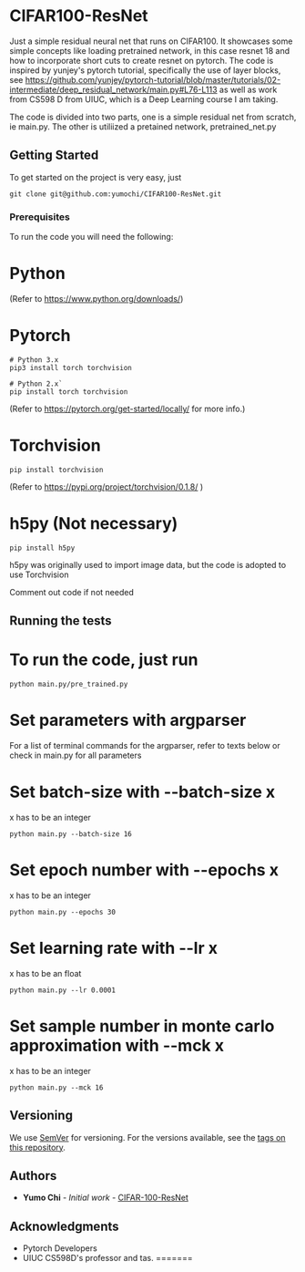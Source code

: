# CIFAR100-ResNet

Just a simple residual neural net that runs on CIFAR100. It showcases some simple concepts like loading pretrained network, in this case resnet 18 and how to incorporate short cuts to create resnet on pytorch. The code is inspired by yunjey's pytorch tutorial, specifically the use of layer blocks, see https://github.com/yunjey/pytorch-tutorial/blob/master/tutorials/02-intermediate/deep_residual_network/main.py#L76-L113 as well as work from CS598 D from UIUC, which is a Deep Learning course I am taking.

The code is divided into two parts, one is a simple residual net from scratch, ie main.py. The other is utiliized a pretained network, pretrained_net.py


## Getting Started

To get started on the project is very easy, just

```
git clone git@github.com:yumochi/CIFAR100-ResNet.git
```

### Prerequisites

To run the code you will need the following:

# Python

(Refer to https://www.python.org/downloads/)

# Pytorch 

```
# Python 3.x
pip3 install torch torchvision
```

```
# Python 2.x`
pip install torch torchvision
```

(Refer to https://pytorch.org/get-started/locally/ for more info.)



# Torchvision

```
pip install torchvision
```

(Refer to https://pypi.org/project/torchvision/0.1.8/ )

# h5py (Not necessary)

```
pip install h5py
```

h5py was originally used to import image data, but the code is adopted to use Torchvision

Comment out code if not needed

## Running the tests

# To run the code, just run

```
python main.py/pre_trained.py
```
# Set parameters with argparser

For a list of terminal commands for the argparser, refer to texts below or check in main.py for all parameters

# Set batch-size with --batch-size x

x has to be an integer

```
python main.py --batch-size 16
```

# Set epoch number with --epochs x

x has to be an integer

```
python main.py --epochs 30
```

# Set learning rate with --lr x

x has to be an float

```
python main.py --lr 0.0001
```

# Set sample number in monte carlo approximation with --mck x

x has to be an integer

```
python main.py --mck 16
```

## Versioning

We use [SemVer](http://semver.org/) for versioning. For the versions available, see the [tags on this repository](https://github.com/your/project/tags). 

## Authors

* **Yumo Chi** - *Initial work* - [CIFAR-100-ResNet](https://github.com/yumochi/CIFAR100-ResNet)


## Acknowledgments

* Pytorch Developers
* UIUC CS598D's professor and tas.
=======
